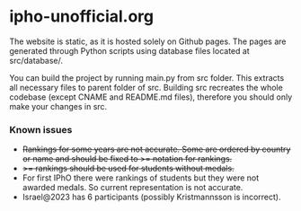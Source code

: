 # ipho-unofficial.org
The website is static, as it is hosted solely on Github pages. The pages are generated through Python scripts using database files located at src/database/.

You can build the project by running main.py from src folder. This extracts all necessary files to parent folder of src. Building src recreates the whole codebase (except CNAME and README.md files), therefore you should only make your changes in src.

### Known issues
* ~~Rankings for some years are not accurate. Some are ordered by country or name and should be fixed to >= notation for rankings.~~
* ~~&gt;= rankings should be used for students without medals.~~
* For first IPhO there were rankings of students but they were not awarded medals. So current representation is not accurate.
* Israel@2023 has 6 participants (possibly Kristmannsson is incorrect).
